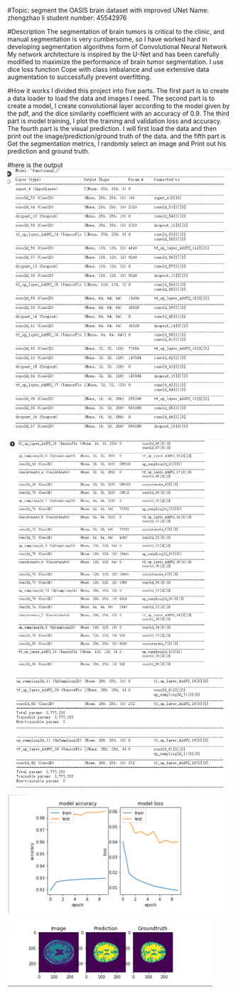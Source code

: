 #Topic: segment the OASIS brain dataset with improved UNet
Name: zhengzhao li
student number: 45542976

#Description
The segmentation of brain tumors is critical to the clinic, and manual segmentation is very cumbersome, so I have worked hard in developing segmentation algorithms form of Convolutional Neural Network My network architecture is inspired by the U-Net and has been carefully modified to maximize the performance of brain tumor segmentation. I use dice loss function Cope with class imbalance and use extensive data augmentation to successfully prevent overfitting.

#How it works
I divided this project into five parts. The first part is to create a data loader to load the data and images I need. The second part is to create a model, I create convolutional layer according to the model given by the pdf, and the dice similarity coefficient with an accuracy of 0.9. The third part is model training, I plot the training and validation loss and accuracy. The fourth part is the visual prediction. I will first load the data and then print out the image/prediction/ground truth of the data.  and the fifth part is Get the segmentation metrics, I randomly select an image and Print out his prediction and ground truth.

#here is the output
![Getting Started](img.jpg)

![Getting Started](output2.PNG)

![Getting Started](output3.PNG)

![Getting Started](output3.PNG)

![Getting Started](accuarcy.png)

![Getting Started](segmation.png)